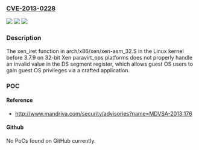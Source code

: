 ### [CVE-2013-0228](https://cve.mitre.org/cgi-bin/cvename.cgi?name=CVE-2013-0228)
![](https://img.shields.io/static/v1?label=Product&message=n%2Fa&color=blue)
![](https://img.shields.io/static/v1?label=Version&message=n%2Fa&color=blue)
![](https://img.shields.io/static/v1?label=Vulnerability&message=n%2Fa&color=brighgreen)

### Description

The xen_iret function in arch/x86/xen/xen-asm_32.S in the Linux kernel before 3.7.9 on 32-bit Xen paravirt_ops platforms does not properly handle an invalid value in the DS segment register, which allows guest OS users to gain guest OS privileges via a crafted application.

### POC

#### Reference
- http://www.mandriva.com/security/advisories?name=MDVSA-2013:176

#### Github
No PoCs found on GitHub currently.

